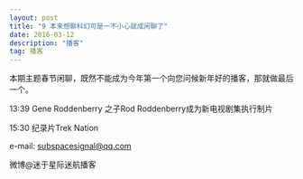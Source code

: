 ```yaml
---
layout: post
title: "9 本来想聊科幻可是一不小心就成闲聊了"
date: 2016-03-12
description: "播客"
tag: 播客 
---   
```


本期主题春节闲聊，既然不能成为今年第一个向您问候新年好的播客，那就做最后一个。

 13:39 Gene Roddenberry 之子Rod Roddenberry成为新电视剧集执行制片

 15:30 纪录片Trek Nation

 e-mail: [subspacesignal@qq.com](mailto:subspacesignal@qq.com)

微博@迷于星际迷航播客
